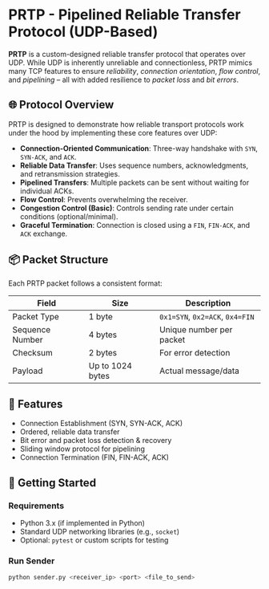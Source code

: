 # PRTP - Pipelined Reliable Transfer Protocol (UDP-Based)

**PRTP** is a custom-designed reliable transfer protocol that operates over UDP. While UDP is inherently unreliable and connectionless, PRTP mimics many TCP features to ensure *reliability*, *connection orientation*, *flow control*, and *pipelining* – all with added resilience to *packet loss* and *bit errors*.

## 🌐 Protocol Overview

PRTP is designed to demonstrate how reliable transport protocols work under the hood by implementing these core features over UDP:

- **Connection-Oriented Communication**: Three-way handshake with `SYN`, `SYN-ACK`, and `ACK`.
- **Reliable Data Transfer**: Uses sequence numbers, acknowledgments, and retransmission strategies.
- **Pipelined Transfers**: Multiple packets can be sent without waiting for individual ACKs.
- **Flow Control**: Prevents overwhelming the receiver.
- **Congestion Control (Basic)**: Controls sending rate under certain conditions (optional/minimal).
- **Graceful Termination**: Connection is closed using a `FIN`, `FIN-ACK`, and `ACK` exchange.

## 📦 Packet Structure

Each PRTP packet follows a consistent format:

| Field            | Size        | Description                                 |
|------------------|-------------|---------------------------------------------|
| Packet Type      | 1 byte      | `0x1=SYN`, `0x2=ACK`, `0x4=FIN`             |
| Sequence Number  | 4 bytes     | Unique number per packet                    |
| Checksum         | 2 bytes     | For error detection                         |
| Payload          | Up to 1024 bytes | Actual message/data                        |

## 🧩 Features

- Connection Establishment (SYN, SYN-ACK, ACK)
- Ordered, reliable data transfer
- Bit error and packet loss detection & recovery
- Sliding window protocol for pipelining
- Connection Termination (FIN, FIN-ACK, ACK)

## 🚀 Getting Started

### Requirements

- Python 3.x (if implemented in Python)
- Standard UDP networking libraries (e.g., `socket`)
- Optional: `pytest` or custom scripts for testing

### Run Sender

```bash
python sender.py <receiver_ip> <port> <file_to_send>
